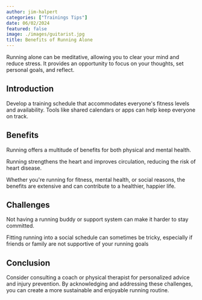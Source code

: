 ```yaml
---
author: jim-halpert
categories: ["Trainings Tips"]
date: 06/02/2024
featured: false
image: ./images/guitarist.jpg
title: Benefits of Running Alone
---
```


Running alone can be meditative, allowing you to clear your mind and reduce stress.
It provides an opportunity to focus on your thoughts, set personal goals, and reflect.

## Introduction

Develop a training schedule that accommodates everyone's fitness levels and availability. Tools like shared calendars or apps can help keep everyone on track.

## Benefits

Running offers a multitude of benefits for both physical and mental health.

Running strengthens the heart and improves circulation, reducing the risk of heart disease.

Whether you're running for fitness, mental health, or social reasons, the benefits are extensive and can contribute to a healthier, happier life. 

## Challenges

Not having a running buddy or support system can make it harder to stay committed.

Fitting running into a social schedule can sometimes be tricky, especially if friends or family are not supportive of your running goals

## Conclusion

Consider consulting a coach or physical therapist for personalized advice and injury prevention.
By acknowledging and addressing these challenges, you can create a more sustainable and enjoyable running routine.